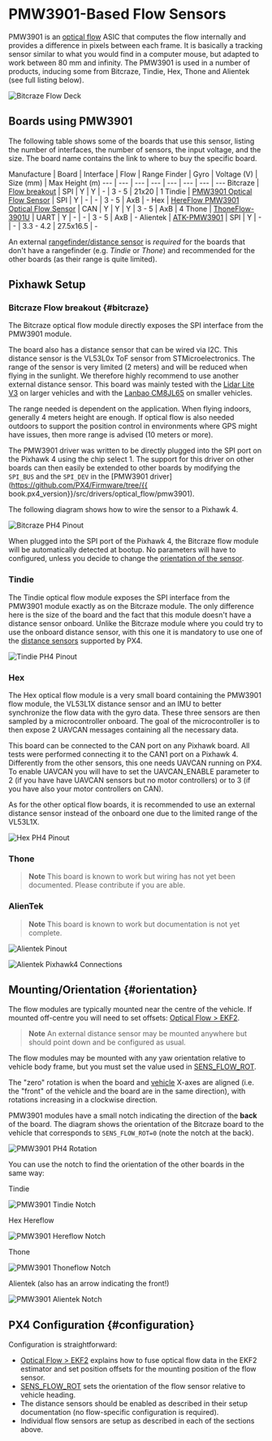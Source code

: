 # PMW3901-Based Flow Sensors

PMW3901 is an [optical flow](../sensor/optical_flow.md) ASIC that computes the flow internally and provides a difference in pixels between each frame.
It is basically a tracking sensor similar to what you would find in a computer mouse, but adapted to work between 80 mm and infinity.
The PMW3901 is used in a number of products, inducing some from Bitcraze, Tindie, Hex, Thone and Alientek (see full listing below).

![Bitcraze Flow Deck](../../assets/hardware/sensors/pmw3901/bitcraze-flow.jpg)

<!--
The following video shows an S500 frame with a Pixhawk 4 and the Bitcraze PMW3901 flow deck.
GPS was fully disabled in this test to see the real performance of the flow module.

**REPLACE WITH RIGHT VIDEO!**
{% youtube %}
{% endyoutube %}
-->

## Boards using PMW3901

The following table shows some of the boards that use this sensor, listing the number of interfaces, the number of sensors, the input voltage, and the size.
The board name contains the link to where to buy the specific board.

Manufacture | Board | Interface | Flow | Range Finder | Gyro | Voltage (V) | Size (mm) | Max Height (m)
--- | --- | --- | --- | --- | --- | --- | ---
<span id="Bitcraze"></span>Bitcraze | [Flow breakout](https://www.bitcraze.io/products/flow-breakout/) | SPI | Y | Y | - | 3 - 5 | 21x20 | 1
<span id="Tindie"></span>Tindie | [PMW3901 Optical Flow Sensor](https://www.tindie.com/products/onehorse/pmw3901-optical-flow-sensor/) | SPI | Y | - | - | 3 - 5 | AxB | -
<span id="Hex"></span>Hex | [HereFlow PMW3901 Optical Flow Sensor](http://www.proficnc.com/all-products/185-pixhawk2-suite.html) | CAN | Y | Y | Y | 3 - 5 | AxB | 4
<span id="Thone"></span>Thone | [ThoneFlow-3901U](https://www.seeedstudio.com/ThoneFlow-3901U-UART-Serial-Version-PMW3901-Optical-Flow-Sensor-p-4040.html) | UART | Y | - | - | 3 - 5 | AxB | -
<span id="Alientek"></span>Alientek | [ATK-PMW3901](https://www.aliexpress.com/i/32979605707.html) | SPI | Y | - | - | 3.3 - 4.2 | 27.5x16.5 | -

An external [rangefinder/distance sensor](../sensor/rangefinders.md) is *required* for the boards that don't have a rangefinder (e.g. *Tindie* or *Thone*) and recommended for the other boards (as their range is quite limited).

<!--
## Specifications

* TODO
* TODO
* TODO
-->

## Pixhawk Setup

### Bitcraze Flow breakout {#bitcraze}

The Bitcraze optical flow module directly exposes the SPI interface from the PMW3901 module.

The board also has a distance sensor that can be wired via I2C.
This distance sensor is the VL53L0x ToF sensor from STMicroelectronics.
The range of the sensor is very limited (2 meters) and will be reduced when flying in the sunlight.
We therefore highly recommend to use another external distance sensor.
This board was mainly tested with the [Lidar Lite V3](../sensor/lidar_lite.md) on larger vehicles and with the [Lanbao CM8JL65](../sensor/cm8jl65_ir_distance_sensor.md) on smaller vehicles.

The range needed is dependent on the application.
When flying indoors, generally 4 meters height are enough.
If optical flow is also needed outdoors to support the position control in environments where GPS might have issues, then more range is advised (10 meters or more).

The PMW3901 driver was written to be directly plugged into the SPI port on the Pixhawk 4 using the chip select 1.
The support for this driver on other boards can then easily be extended to other boards by modifying the `SPI_BUS` and the `SPI_DEV` in the [PMW3901 driver](https://github.com/PX4/Firmware/tree/{{ book.px4_version}}/src/drivers/optical_flow/pmw3901).

The following diagram shows how to wire the sensor to a Pixhawk 4.

![Bitcraze PH4 Pinout](../../assets/hardware/sensors/pmw3901/ph4-bitcraze-flow-pinout.png)

When plugged into the SPI port of the Pixhawk 4, the Bitcraze flow module will be automatically detected at bootup.
No parameters will have to configured, unless you decide to change the [orientation of the sensor](#orientation).

### Tindie

The Tindie optical flow module exposes the SPI interface from the PMW3901 module exactly as on the Bitcraze module.
The only difference here is the size of the board and the fact that this module doesn't have a distance sensor onboard.
Unlike the Bitcraze module where you could try to use the onboard distance sensor, with this one it is mandatory to use one of the [distance sensors](../sensor/rangefinders.md) supported by PX4.

![Tindie PH4 Pinout](../../assets/hardware/sensors/pmw3901/ph4-tindie-flow-pinout.png)

### Hex

The Hex optical flow module is a very small board containing the PMW3901 flow module, the VL53L1X distance sensor and an IMU to better synchronize the flow data with the gyro data.
These three sensors are then sampled by a microcontroller onboard.
The goal of the microcontroller is to then expose 2 UAVCAN messages containing all the necessary data.

This board can be connected to the CAN port on any Pixhawk board.
All tests were performed connecting it to the CAN1 port on a Pixhawk 4.
Differently from the other sensors, this one needs UAVCAN running on PX4.
To enable UAVCAN you will have to set the UAVCAN_ENABLE parameter to 2 (if you have have UAVCAN sensors but no motor controllers) or to 3 (if you have also your motor controllers on CAN).

As for the other optical flow boards, it is recommended to use an external distance sensor instead of the onboard one due to the limited range of the VL53L1X.

![Hex PH4 Pinout](../../assets/hardware/sensors/pmw3901/ph4-hex-optical-flow.png)


### Thone

> **Note** This board is known to work but wiring has not yet been documented.
  Please contribute if you are able.


### AlienTek

> **Note** This board is known to work but documentation is not yet complete.
  
<!-- Minimal English specs here: https://www.aliexpress.com/item/32923971729.html -->

![Alientek Pinout](../../assets/hardware/sensors/pmw3901/alientek.png)

![Alientek Pixhawk4 Connections](../../assets/hardware/sensors/pmw3901/ph4-alientek-flow-pinout.png)


## Mounting/Orientation {#orientation}

The flow modules are typically mounted near the centre of the vehicle.
If mounted off-centre you will need to set offsets: [Optical Flow > EKF2](../sensor/optical_flow.md#ekf2).

> **Note** An external distance sensor may be mounted anywhere but should point down and be configured as usual.

The flow modules may be mounted with any yaw orientation relative to vehicle body frame, but you must set the value used in [SENS_FLOW_ROT](../advanced_config/parameter_reference.md#SENS_FLOW_ROT).

The "zero" rotation is when the board and [vehicle](../getting_started/px4_basic_concepts.md#heading-and-directions) X-axes are aligned (i.e. the "front" of the vehicle and the board are in the same direction), with rotations increasing in a clockwise direction.

PMW3901 modules have a small notch indicating the direction of the **back** of the board. 
The diagram shows the orientation of the Bitcraze board to the vehicle that corresponds to `SENS_FLOW_ROT=0` (note the notch at the back).

![PMW3901 PH4 Rotation](../../assets/hardware/sensors/pmw3901/ph4-pmw3901-rotation.png)

You can use the notch to find the orientation of the other boards in the same way:

Tindie

![PMW3901 Tindie Notch](../../assets/hardware/sensors/pmw3901/tindie_notch.jpg)

Hex Hereflow

![PMW3901 Hereflow Notch](../../assets/hardware/sensors/pmw3901/hex_hereflow_notch.jpg)

Thone

![PMW3901 Thoneflow Notch](../../assets/hardware/sensors/pmw3901/thoneflow_3901u_notch.jpg)

Alientek (also has an arrow indicating the front!)

![PMW3901 Alientek Notch](../../assets/hardware/sensors/pmw3901/alientek_pmw3901_notch.jpg)


## PX4 Configuration {#configuration}

Configuration is straightforward:
- [Optical Flow > EKF2](../sensor/optical_flow.md#ekf2) explains how to fuse optical flow data in the EKF2 estimator and set position offsets for the mounting position of the flow sensor.
- [SENS_FLOW_ROT](../advanced_config/parameter_reference.md#SENS_FLOW_ROT) sets the orientation of the flow sensor relative to vehicle heading.
- The distance sensors should be enabled as described in their setup documentation (no flow-specific configuration is required).
- Individual flow sensors are setup as described in each of the sections above.


<!--
## Troubleshooting

TODO (if necessary)
-->
